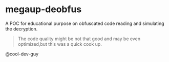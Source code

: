 # megaup-deobfus
A POC for educational purpose on obfuscated code reading and simulating the decryption.

> The code quality might be not that good and may be even optimized,but this was a quick cook up.

@cool-dev-guy
